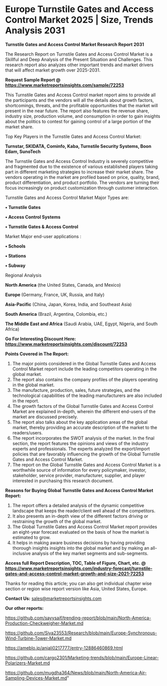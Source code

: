  # Europe Turnstile Gates and Access Control Market 2025 | Size, Trends Analysis 2031

<strong>Turnstile Gates and Access Control Market Research Report 2031</strong>

The Research Report on Turnstile Gates and Access Control Market is a Skillful and Deep Analysis of the Present Situation and Challenges. This research report also analyzes other important trends and market drivers that will affect market growth over 2025-2031.

<strong>Request Sample Report @ <a href=https://www.marketreportsinsights.com/sample/72253>https://www.marketreportsinsights.com/sample/72253</a></strong>

This Turnstile Gates and Access Control market report aims to provide all the participants and the vendors will all the details about growth factors, shortcomings, threats, and the profitable opportunities that the market will present in the near future. The report also features the revenue share, industry size, production volume, and consumption in order to gain insights about the politics to contest for gaining control of a large portion of the market share.

Top Key Players in the Turnstile Gates and Access Control Market:

<strong>Turnstar, SKIDATA, Cominfo, Kaba, Turnstile Security Systems, Boon Edam, SunoTech</strong>

The Turnstile Gates and Access Control Industry is severely competitive and fragmented due to the existence of various established players taking part in different marketing strategies to increase their market share. The vendors operating in the market are profiled based on price, quality, brand, product differentiation, and product portfolio. The vendors are turning their focus increasingly on product customization through customer interaction.

Turnstile Gates and Access Control Market Major Types are:

<strong>• Turnstile Gates

• Access Control Systems

• Turnstile Gates & Access Control</strong>

Market Major end-user applications :

<strong>• Schools

• Stations

• Subway</strong>

Regional Analysis

</u><strong><b>North America</b></strong> (the United States, Canada, and Mexico)

<strong><b>Europe </b></strong>(Germany, France, UK, Russia, and Italy)

<strong><b>Asia-Pacific</b></strong> (China, Japan, Korea, India, and Southeast Asia)

<strong><b>South America</b></strong> (Brazil, Argentina, Colombia, etc.)

<strong><b>The Middle East and Africa</b></strong> (Saudi Arabia, UAE, Egypt, Nigeria, and South Africa)

<strong>Go For Interesting Discount Here: <a href=https://www.marketreportsinsights.com/discount/72253>https://www.marketreportsinsights.com/discount/72253</a></strong>

<strong>Points Covered in The Report:</strong>
<ol>
  <li>The major points considered in the Global Turnstile Gates and Access Control Market report include the leading competitors operating in the global market.</li>
  <li>The report also contains the company profiles of the players operating in the global market.</li>
  <li>The manufacture, production, sales, future strategies, and the technological capabilities of the leading manufacturers are also included in the report.</li>
  <li>The growth factors of the Global Turnstile Gates and Access Control Market are explained in-depth, wherein the different end-users of the market are discussed precisely.</li>
  <li>The report also talks about the key application areas of the global market, thereby providing an accurate description of the market to the readers/users.</li>
  <li>The report incorporates the SWOT analysis of the market. In the final section, the report features the opinions and views of the industry experts and professionals. The experts analyzed the export/import policies that are favorably influencing the growth of the Global Turnstile Gates and Access Control Market.</li>
  <li>The report on the Global Turnstile Gates and Access Control Market is a worthwhile source of information for every policymaker, investor, stakeholder, service provider, manufacturer, supplier, and player interested in purchasing this research document.</li>
</ol>
<strong>Reasons for Buying Global Turnstile Gates and Access Control Market Report:</strong>

<ol>
  <li>The report offers a detailed analysis of the dynamic competitive landscape that keeps the reader/client well ahead of the competitors.</li>
  <li>It also presents an in-depth view of the different factors driving or restraining the growth of the global market.</li>
  <li>The Global Turnstile Gates and Access Control Market report provides an eight-year forecast evaluated on the basis of how the market is estimated to grow.</li>
  <li>It helps in making aware business decisions by having providing thorough insights insights into the global market and by making an all-inclusive analysis of the key market segments and sub-segments.</li>
</ol>
<strong>Access full Report Description, TOC, Table of Figure, Chart, etc. @ <a href=https://www.marketreportsinsights.com/industry-forecast/turnstile-gates-and-access-control-market-growth-and-size-2021-72253>https://www.marketreportsinsights.com/industry-forecast/turnstile-gates-and-access-control-market-growth-and-size-2021-72253</a></strong>


Thanks for reading this article; you can also get individual chapter wise section or region wise report version like Asia, United States, Europe.

<strong>Contact Us:</strong>
sales@marketreportsinsights.com

<strong>Our other reports:</strong>

<a href=https://github.com/sayysaif/trending-report/blob/main/North-America-Production-Checkweigher-Market.md>https://github.com/sayysaif/trending-report/blob/main/North-America-Production-Checkweigher-Market.md</a>

<a href=https://github.com/Siya23553/Research/blob/main/Europe-Synchronous-Wind-Turbine-Tower-Market.md>https://github.com/Siya23553/Research/blob/main/Europe-Synchronous-Wind-Turbine-Tower-Market.md</a>

<a href=https://ameblo.jp/anjali0217777/entry-12886460869.html>https://ameblo.jp/anjali0217777/entry-12886460869.html</a>

<a href=https://github.com/cargo2301/Marketing-trends/blob/main/Europe-Linear-Polarizers-Market.md>https://github.com/cargo2301/Marketing-trends/blob/main/Europe-Linear-Polarizers-Market.md</a>

<a href=https://github.com/mugdha364/News/blob/main/North-America-Air-Sampling-Devices-Market.md>https://github.com/mugdha364/News/blob/main/North-America-Air-Sampling-Devices-Market.md</a>"
